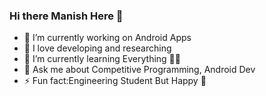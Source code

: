 ### Hi there Manish Here 👋
- 🔭 I’m currently working on Android Apps
- 💙 I love developing and researching
- 🌱 I’m currently learning Everything 🤣🤣
- 💬 Ask me about Competitive Programming, Android Dev
- ⚡ Fun fact:Engineering Student But Happy 🤣


